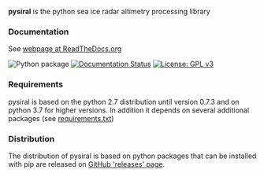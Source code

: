**pysiral** is the python sea ice radar altimetry processing library

### Documentation

See [webpage at ReadTheDocs.org](https://pysiral.readthedocs.io/en/latest/#) 

![Python package](https://github.com/shendric/pysiral/workflows/Python%20package/badge.svg)
[![Documentation Status](https://readthedocs.org/projects/pysiral/badge/?version=latest)](https://pysiral.readthedocs.io/en/latest/?badge=latest)
[![License: GPL v3](https://img.shields.io/badge/License-GPLv3-blue.svg)](https://www.gnu.org/licenses/gpl-3.0)

### Requirements

pysiral is based on the python 2.7 distribution until version 0.7.3 and on python 3.7 for higher versions. In addition it depends on several additional packages (see [requirements.txt](requirements.txt))

### Distribution

The distribution of pysiral is based on python packages that can be installed with pip are released on [GitHub 'releases' page](https://github.com/shendric/pysiral/releases).





